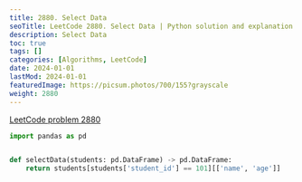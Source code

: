 ```yaml
---
title: 2880. Select Data
seoTitle: LeetCode 2880. Select Data | Python solution and explanation
description: Select Data
toc: true
tags: []
categories: [Algorithms, LeetCode]
date: 2024-01-01
lastMod: 2024-01-01
featuredImage: https://picsum.photos/700/155?grayscale
weight: 2880
---
```


[LeetCode problem 2880](https://leetcode.com/problems/select-data/)

```python
import pandas as pd


def selectData(students: pd.DataFrame) -> pd.DataFrame:
    return students[students['student_id'] == 101][['name', 'age']]

```

